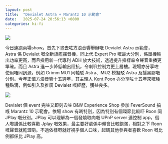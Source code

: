 ```yaml
---
layout: post
title:  "Devialet Astra + Marantz 10 示範會"
date:   2025-07-24 20:56:13 +0800
categories: hi-fi
---
```

![](https://pub-8c1ddb5aa2ec46d28f40b4295cf14b39.r2.dev/2025/08/2910b39186c4651a61e8b70e34b9c73a.jpeg)

今日連跑兩場show。首先下晝去咗方浪音響舉辦嘅 Devialet Astra 示範會，Astra 係 Devialet 嘅全新旗艦擴音機，同上代 Expert Pro 嘅最大分別，係單機輸出功率更高，而且採用新一代專利 ADH 放大技術，透過提升採樣率令聲音重播更準確。而且 Astra 進一步降低輸出阻抗，令喇叭控制力更上層樓。現場亦分享咗使用唔同訊源，例如 Grimm MU1 同軸駁 Astra、MU2 模擬駁 Astra 及播黑膠嘅分別。今年正值方浪音響十五週年，其主理人 Kent Poon 亦分享咗十五年來嘅種種點滴，例如引入及推廣 Devialet 嘅經歷，獲益良多。

![](https://pub-8c1ddb5aa2ec46d28f40b4295cf14b39.r2.dev/2025/08/9af2ac1253627c3617489c9490828002.jpeg)

Devialet 個 event 完咗又即刻去咗 B&W Experience Shop 參加 FeverSound 搞嘅 Marantz 10 示範會。依場 show 有啲特別，因為特別有個環節比較吓 Roon 同 JPlay 嘅分別。JPlay 可以理解為一個發燒取向嘅 UPnP server 連控制 app，個人嚟講係比較喜歡 Jplay 嘅效果，最主要好處係中頻會比較飽滿，相對之下 Roon 嘅聲音就乾澀啲。不過依樣嘢就好視乎個人口味，起碼其他參與者喜歡 Roon 嘅比例都係比 JPlay 高。